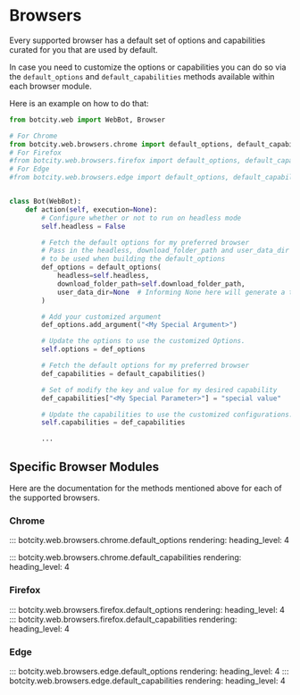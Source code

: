 # Browsers

Every supported browser has a default set of options and capabilities curated for you that are used by default.

In case you need to customize the options or capabilities you can do so via the `default_options` and `default_capabilities` methods available within each browser module.

Here is an example on how to do that:

```python
from botcity.web import WebBot, Browser

# For Chrome
from botcity.web.browsers.chrome import default_options, default_capabilities
# For Firefox
#from botcity.web.browsers.firefox import default_options, default_capabilities
# For Edge
#from botcity.web.browsers.edge import default_options, default_capabilities


class Bot(WebBot):
    def action(self, execution=None):
        # Configure whether or not to run on headless mode
        self.headless = False

        # Fetch the default options for my preferred browser
        # Pass in the headless, download_folder_path and user_data_dir
        # to be used when building the default_options
        def_options = default_options(
            headless=self.headless,
            download_folder_path=self.download_folder_path,
            user_data_dir=None  # Informing None here will generate a temporary directory
        )

        # Add your customized argument
        def_options.add_argument("<My Special Argument>")

        # Update the options to use the customized Options.
        self.options = def_options

        # Fetch the default options for my preferred browser
        def_capabilities = default_capabilities()

        # Set of modify the key and value for my desired capability
        def_capabilities["<My Special Parameter>"] = "special value"

        # Update the capabilities to use the customized configurations.
        self.capabilities = def_capabilities

        ...
```

## Specific Browser Modules

Here are the documentation for the methods mentioned above for each of the supported browsers.

### Chrome
::: botcity.web.browsers.chrome.default_options
    rendering:
      heading_level: 4

::: botcity.web.browsers.chrome.default_capabilities
    rendering:
      heading_level: 4

### Firefox
::: botcity.web.browsers.firefox.default_options
    rendering:
      heading_level: 4
::: botcity.web.browsers.firefox.default_capabilities
    rendering:
      heading_level: 4

### Edge
::: botcity.web.browsers.edge.default_options
    rendering:
      heading_level: 4
::: botcity.web.browsers.edge.default_capabilities
    rendering:
      heading_level: 4
